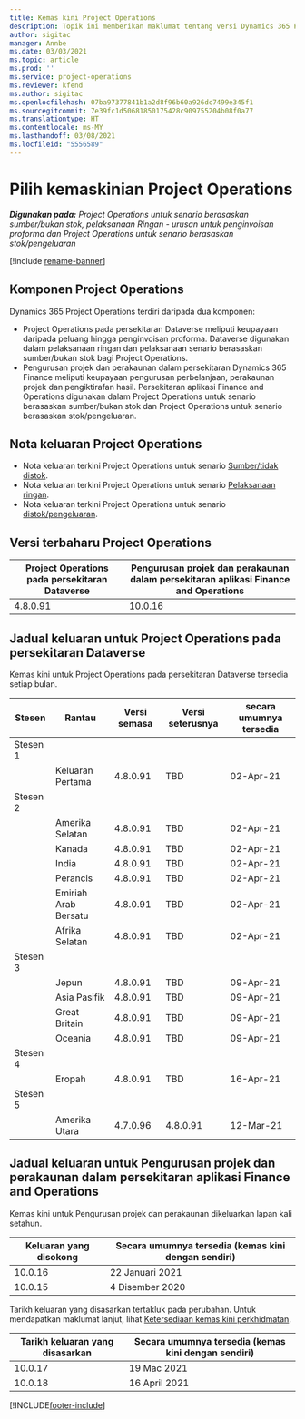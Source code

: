 ```yaml
---
title: Kemas kini Project Operations
description: Topik ini memberikan maklumat tentang versi Dynamics 365 Project Operations yang dikeluarkan.
author: sigitac
manager: Annbe
ms.date: 03/03/2021
ms.topic: article
ms.prod: ''
ms.service: project-operations
ms.reviewer: kfend
ms.author: sigitac
ms.openlocfilehash: 07ba97377841b1a2d8f96b60a926dc7499e345f1
ms.sourcegitcommit: 7e39fc1d50681850175428c909755204b08f0a77
ms.translationtype: HT
ms.contentlocale: ms-MY
ms.lasthandoff: 03/08/2021
ms.locfileid: "5556589"
---
```

# <a name="project-operations-updates"></a>Pilih kemaskinian Project Operations

_**Digunakan pada:** Project Operations untuk senario berasaskan sumber/bukan stok, pelaksanaan Ringan - urusan untuk penginvoisan proforma dan Project Operations untuk senario berasaskan stok/pengeluaran_

[!include [rename-banner](~/includes/cc-data-platform-banner.md)]

## <a name="project-operations-components"></a>Komponen Project Operations

Dynamics 365 Project Operations terdiri daripada dua komponen:

- Project Operations pada persekitaran Dataverse meliputi keupayaan daripada peluang hingga penginvoisan proforma. Dataverse digunakan dalam pelaksanaan ringan dan pelaksanaan senario berasaskan sumber/bukan stok bagi Project Operations.
- Pengurusan projek dan perakaunan dalam persekitaran Dynamics 365 Finance meliputi keupayaan pengurusan perbelanjaan, perakaunan projek dan pengiktirafan hasil. Persekitaran aplikasi Finance and Operations digunakan dalam Project Operations untuk senario berasaskan sumber/bukan stok dan Project Operations untuk senario berasaskan stok/pengeluaran.

## <a name="project-operations-release-notes"></a>Nota keluaran Project Operations
- Nota keluaran terkini Project Operations untuk senario [Sumber/tidak distok](whats-new-mar-2021-resource-based.md).
- Nota keluaran terkini Project Operations untuk senario [Pelaksanaan ringan](../pro/whats-new/whats-new-mar-2021-lite.md).
- Nota keluaran terkini Project Operations untuk senario [distok/pengeluaran](../prod-pma/whats-new/whats-new-jan-2021-stocked.md).

## <a name="project-operations-latest-version"></a>Versi terbaharu Project Operations

| Project Operations pada persekitaran Dataverse | Pengurusan projek dan perakaunan dalam persekitaran aplikasi Finance and Operations |
| --- | --- |
| 4.8.0.91 | 10.0.16 |

## <a name="release-schedule-for-project-operations-on-dataverse-environment"></a>Jadual keluaran untuk Project Operations pada persekitaran Dataverse

Kemas kini untuk Project Operations pada persekitaran Dataverse tersedia setiap bulan. 

| Stesen   | Rantau        | Versi semasa | Versi seterusnya | secara umumnya tersedia |
|-----------|---------------|-----------------|--------------|---------------------|
| Stesen 1 |   &nbsp;      |    &nbsp;       | &nbsp;       |      &nbsp;         |
|   &nbsp;  | Keluaran Pertama |  4.8.0.91       | TBD     | 02-Apr-21           |
| Stesen 2 |   &nbsp;      |    &nbsp;       | &nbsp;       |      &nbsp;         |
|   &nbsp;  | Amerika Selatan |  4.8.0.91       | TBD     | 02-Apr-21           |
|    &nbsp; | Kanada        |  4.8.0.91       | TBD     | 02-Apr-21           |
|   &nbsp;  | India         |  4.8.0.91       | TBD     | 02-Apr-21           |
|   &nbsp;  | Perancis         |  4.8.0.91       | TBD     | 02-Apr-21           |
|   &nbsp;  | Emiriah Arab Bersatu         |  4.8.0.91       | TBD     | 02-Apr-21           |
|   &nbsp;  | Afrika Selatan         |  4.8.0.91       | TBD     | 02-Apr-21           |
| Stesen 3  |      &nbsp;   |     &nbsp;      |     &nbsp;   |      &nbsp;         |
|   &nbsp;  | Jepun         |  4.8.0.91       | TBD     | 09-Apr-21           |
|   &nbsp;  | Asia Pasifik  |  4.8.0.91       | TBD     | 09-Apr-21           |
|   &nbsp;  | Great Britain |  4.8.0.91       | TBD     | 09-Apr-21           |
|   &nbsp;  | Oceania       |  4.8.0.91       | TBD     | 09-Apr-21           |
| Stesen 4 |     &nbsp;    |     &nbsp;      |     &nbsp;   |      &nbsp;         |
|   &nbsp;  | Eropah        |  4.8.0.91       | TBD     | 16-Apr-21           |
| Stesen 5 |     &nbsp;    |     &nbsp;      |     &nbsp;   |      &nbsp;         |
|   &nbsp;  | Amerika Utara |  4.7.0.96       | 4.8.0.91     | 12-Mar-21           |

## <a name="release-schedule-for-project-management-and-accounting-in-the-finance-and-operations-apps-environment"></a>Jadual keluaran untuk Pengurusan projek dan perakaunan dalam persekitaran aplikasi Finance and Operations

Kemas kini untuk Pengurusan projek dan perakaunan dikeluarkan lapan kali setahun.

| Keluaran yang disokong | Secara umumnya tersedia (kemas kini dengan sendiri) |
| --- | --- |
| 10.0.16 | 22 Januari 2021 |
| 10.0.15 | 4 Disember 2020 |


Tarikh keluaran yang disasarkan tertakluk pada perubahan. Untuk mendapatkan maklumat lanjut, lihat [Ketersediaan kemas kini perkhidmatan](https://docs.microsoft.com/dynamics365/fin-ops-core/fin-ops/get-started/public-preview-releases?toc=/dynamics365/finance/toc.json).

| Tarikh keluaran yang disasarkan | Secara umumnya tersedia (kemas kini dengan sendiri) |
| --- | --- |
| 10.0.17 | 19 Mac 2021 |
| 10.0.18 | 16 April 2021 |


[!INCLUDE[footer-include](../includes/footer-banner.md)]
